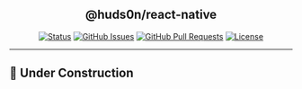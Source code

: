 </p>

<h2 align="center">@huds0n/react-native</h3>

</p>

<div align="center">

[![Status](https://img.shields.io/badge/status-active-success.svg)]()
[![GitHub Issues](https://img.shields.io/github/issues/JontiHudson/modules-huds0n-react-native.svg)](https://github.com/JontiHudson/modules-huds0n-react-native/issues)
[![GitHub Pull Requests](https://img.shields.io/github/issues-pr/JontiHudson/modules-huds0n-react-native.svg)](https://github.com/JontiHudson/modules-huds0n-react-native/pulls)
[![License](https://img.shields.io/badge/license-MIT-blue.svg)](/LICENSE)

</div>

---

## 👷 Under Construction
